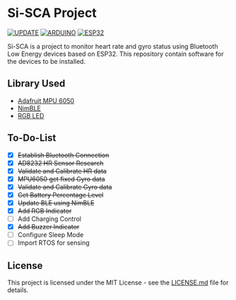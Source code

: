 
# Si-SCA Project

[![UPDATE](https://img.shields.io/github/last-commit/AkagamiYozora/Si-SCA)](https://github.com/AkagamiYozora/Si-SCA)
[![ARDUINO](https://img.shields.io/badge/ArduinoIDE-blue)](https://www.arduino.cc/en/software/)
[![ESP32](https://img.shields.io/badge/ESP-32-000000.svg?longCache=true&style=flat&colorA=CC101F)](https://www.espressif.com/en/products/socs/esp32)

Si-SCA is a project to monitor heart rate and gyro status using Bluetooth Low Energy devices based on ESP32. This repository contain software for the devices to be installed.

## Library Used

 - [Adafruit MPU 6050](https://github.com/adafruit/Adafruit_MPU6050)
 - [NimBLE](https://github.com/h2zero/esp-nimble-cpp)
 - [RGB LED](https://github.com/FastLED/FastLED)
 
## To-Do-List

- [X] ~~Establish Bluetooth Connection~~
- [X] ~~AD8232 HR Sensor Research~~
- [X] ~~Validate and Calibrate HR data~~
- [X] ~~MPU6050 get fixed Gyro data~~
- [X] ~~Validate and Calibrate Gyro data~~
- [X] ~~Get Battery Percentage Level~~
- [X] ~~Update BLE using NimBLE~~
- [X] ~~Add RGB Indicator~~
- [ ] Add Charging Control
- [X] ~~Add Buzzer Indicator~~
- [ ] Configure Sleep Mode
- [ ] Import RTOS for sensing

## License
This project is licensed under the MIT License - see the [LICENSE.md](LICENSE) file for details.
